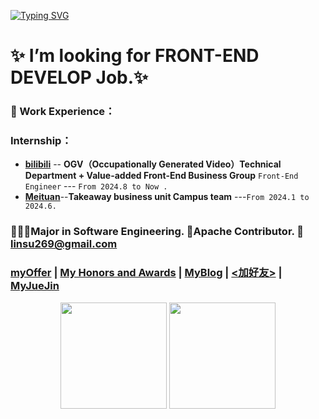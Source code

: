 [![Typing SVG](https://readme-typing-svg.herokuapp.com?font=Fira+Code&pause=1000&random=false&width=435&lines=Hi+I+am+Su+😊+Open+Source+Enthusiast✨%F0%9F%91%8B;A+Full-Stack+Development+Engineer)](https://git.io/typing-svg)

# ✨ I’m looking for FRONT-END DEVELOP Job.✨
### **🌱 Work Experience**：
### **Internship**：
- [**bilibili**](https://www.bilibili.com/) -- **OGV（Occupationally Generated Video）Technical Department + Value-added Front-End Business Group**  `Front-End Engineer` --- `From 2024.8 to Now .`
- [**Meituan**](https://www.meituan.com/)--**Takeaway business unit Campus team** ---`From 2024.1 to 2024.6.`
###  👩🏻‍💻Major in Software Engineering.  🌟Apache Contributor. 📮linsu269@gmail.com 
### [**myOffer**](https://github.com/LofiSu/LofiSu/blob/main/My%20offer.md) | [**My Honors and Awards**](https://github.com/LofiSu/LofiSu/blob/main/My%20Honors%20and%20Awards.md)  |  [**MyBlog**](https://www.lofisu.chat/) | [<加好友>](https://github.com/LofiSu/myBlog?tab=readme-ov-file#%E5%8F%8B%E6%83%85%E9%93%BE%E6%8E%A5) | [MyJueJin](https://juejin.cn/user/2351234356882624)<br>

<div align="center">
    <img src="https://github-readme-stats-git-masterrstaa-rickstaa.vercel.app/api?username=LofiSu&theme=tokyonight&show_icons=true" height="170px">
    <img src="https://github-readme-stats-git-masterrstaa-rickstaa.vercel.app/api/top-langs/?username=LofiSu&layout=compact&theme=tokyonight" height="170px">
<div>

<!---
LofiSu/LofiSu is a ✨ special ✨ repository because its `README.md` (this file) appears on your GitHub profile.
You can click the Preview link to take a look at your changes.
--->
